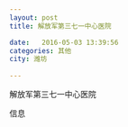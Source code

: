 ```yaml
--- 
layout: post 
title: 解放军第三七一中心医院

date:   2016-05-03 13:39:56 
categories: 其他  
city: 潍坊
  
--- 
```

   
解放军第三七一中心医院

信息


